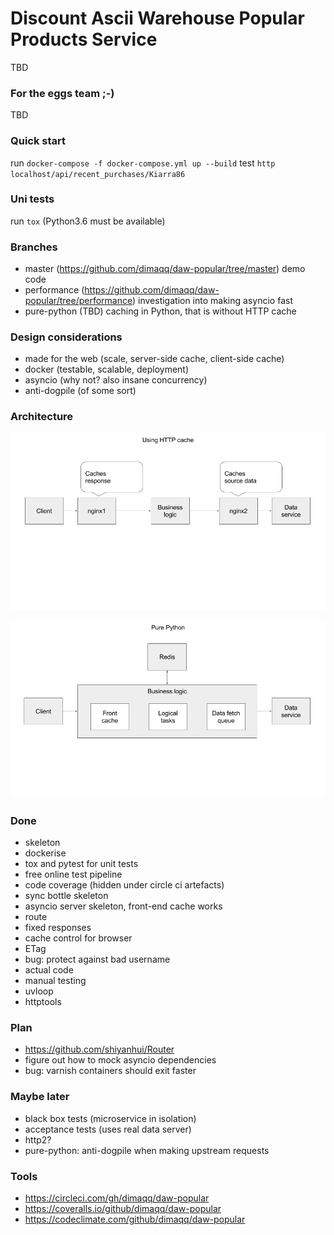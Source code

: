 # Discount Ascii Warehouse Popular Products Service
TBD
### For the eggs team ;-)
TBD

### Quick start
run `docker-compose -f docker-compose.yml up --build`
test `http localhost/api/recent_purchases/Kiarra86`

### Uni tests
run `tox` (Python3.6 must be available)

### Branches
* master (https://github.com/dimaqq/daw-popular/tree/master) demo code
* performance (https://github.com/dimaqq/daw-popular/tree/performance) investigation into making asyncio fast
* pure-python (TBD) caching in Python, that is without HTTP cache

### Design considerations
* made for the web (scale, server-side cache, client-side cache)
* docker (testable, scalable, deployment)
* asyncio (why not? also insane concurrency)
* anti-dogpile (of some sort)

### Architecture

![option1](https://github.com/dimaqq/daw-popular/raw/master/doc/arch-option1.png "Option 1")

![option2](https://github.com/dimaqq/daw-popular/raw/master/doc/arch-option2.png "Option 2")

### Done
* skeleton
* dockerise
* tox and pytest for unit tests
* free online test pipeline
* code coverage (hidden under circle ci artefacts)
* sync bottle skeleton
* asyncio server skeleton, front-end cache works
* route
* fixed responses
* cache control for browser
* ETag
* bug: protect against bad username
* actual code
* manual testing
* uvloop
* httptools

### Plan
* https://github.com/shiyanhui/Router
* figure out how to mock asyncio dependencies
* bug: varnish containers should exit faster

### Maybe later
* black box tests (microservice in isolation)
* acceptance tests (uses real data server)
* http2?
* pure-python: anti-dogpile when making upstream requests

### Tools
* https://circleci.com/gh/dimaqq/daw-popular
* https://coveralls.io/github/dimaqq/daw-popular
* https://codeclimate.com/github/dimaqq/daw-popular
